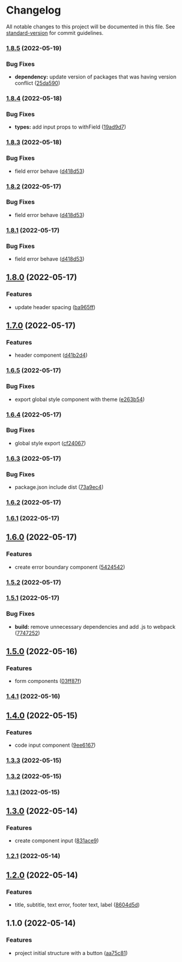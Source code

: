 # Changelog

All notable changes to this project will be documented in this file. See [standard-version](https://github.com/conventional-changelog/standard-version) for commit guidelines.

### [1.8.5](https://github.com/laboriosi/evalu8-ui-library/compare/v1.8.4...v1.8.5) (2022-05-19)


### Bug Fixes

* **dependency:** update version of packages that was having version conflict ([25da590](https://github.com/laboriosi/evalu8-ui-library/commit/25da5904b677c9c98d46c27dd0e02c1b90cc6b2a))

### [1.8.4](https://github.com/laboriosi/evalu8-ui-library/compare/v1.8.3...v1.8.4) (2022-05-18)


### Bug Fixes

* **types:** add input props to withField ([19ad9d7](https://github.com/laboriosi/evalu8-ui-library/commit/19ad9d77750532ace962aa36c4f3015b204e76e2))

### [1.8.3](https://github.com/laboriosi/evalu8-ui-library/compare/v1.8.0...v1.8.3) (2022-05-18)


### Bug Fixes

* field error behave ([d418d53](https://github.com/laboriosi/evalu8-ui-library/commit/d418d536d180d301112d15aea1a4935f482a9137))

### [1.8.2](https://github.com/laboriosi/evalu8-ui-library/compare/v1.8.0...v1.8.2) (2022-05-17)


### Bug Fixes

* field error behave ([d418d53](https://github.com/laboriosi/evalu8-ui-library/commit/d418d536d180d301112d15aea1a4935f482a9137))

### [1.8.1](https://github.com/laboriosi/evalu8-ui-library/compare/v1.8.0...v1.8.1) (2022-05-17)


### Bug Fixes

* field error behave ([d418d53](https://github.com/laboriosi/evalu8-ui-library/commit/d418d536d180d301112d15aea1a4935f482a9137))

## [1.8.0](https://github.com/laboriosi/evalu8-ui-library/compare/v1.7.0...v1.8.0) (2022-05-17)


### Features

* update header spacing ([ba965ff](https://github.com/laboriosi/evalu8-ui-library/commit/ba965fff7fe381b487fba484611f246de2df0418))

## [1.7.0](https://github.com/laboriosi/evalu8-ui-library/compare/v1.6.5...v1.7.0) (2022-05-17)


### Features

* header component ([d41b2d4](https://github.com/laboriosi/evalu8-ui-library/commit/d41b2d4b3ab21ccf46c06cb953da2e1da190b1fa))

### [1.6.5](https://github.com/laboriosi/evalu8-ui-library/compare/v1.6.4...v1.6.5) (2022-05-17)


### Bug Fixes

* export global style component with theme ([e263b54](https://github.com/laboriosi/evalu8-ui-library/commit/e263b5435988a4b3c1097b232d29b40c9f39db88))

### [1.6.4](https://github.com/laboriosi/evalu8-ui-library/compare/v1.6.3...v1.6.4) (2022-05-17)


### Bug Fixes

* global style export ([cf24067](https://github.com/laboriosi/evalu8-ui-library/commit/cf240671ab1df2052e63997c8742fc3977131833))

### [1.6.3](https://github.com/laboriosi/evalu8-ui-library/compare/v1.6.2...v1.6.3) (2022-05-17)


### Bug Fixes

* package.json include dist ([73a9ec4](https://github.com/laboriosi/evalu8-ui-library/commit/73a9ec468d0a5230c18f6981c3e0652afd0e3e4e))

### [1.6.2](https://github.com/laboriosi/evalu8-ui-library/compare/v1.6.1...v1.6.2) (2022-05-17)

### [1.6.1](https://github.com/laboriosi/evalu8-ui-library/compare/v1.6.0...v1.6.1) (2022-05-17)

## [1.6.0](https://github.com/laboriosi/evalu8-ui-library/compare/v1.5.2...v1.6.0) (2022-05-17)


### Features

* create error boundary component ([5424542](https://github.com/laboriosi/evalu8-ui-library/commit/5424542679a01748a6baee0712e33320687da854))

### [1.5.2](https://github.com/laboriosi/evalu8-ui-library/compare/v1.5.1...v1.5.2) (2022-05-17)

### [1.5.1](https://github.com/laboriosi/evalu8-ui-library/compare/v1.5.0...v1.5.1) (2022-05-17)


### Bug Fixes

* **build:** remove unnecessary dependencies and add .js to webpack ([7747252](https://github.com/laboriosi/evalu8-ui-library/commit/774725298ba1bece8ac4884b8d3d4b79520548b8))

## [1.5.0](https://github.com/laboriosi/evalu8-ui-library/compare/v1.4.1...v1.5.0) (2022-05-16)


### Features

* form components ([03ff87f](https://github.com/laboriosi/evalu8-ui-library/commit/03ff87ff4ef6cbf4e1ff063cfdc1de89ae8ca443))

### [1.4.1](https://github.com/laboriosi/evalu8-ui-library/compare/v1.4.0...v1.4.1) (2022-05-16)

## [1.4.0](https://github.com/laboriosi/evalu8-ui-library/compare/v1.3.3...v1.4.0) (2022-05-15)


### Features

* code input component ([9ee6167](https://github.com/laboriosi/evalu8-ui-library/commit/9ee6167e176895a1c22f8b6982a80df017973392))

### [1.3.3](https://github.com/laboriosi/evalu8-ui-library/compare/v1.3.2...v1.3.3) (2022-05-15)

### [1.3.2](https://github.com/laboriosi/evalu8-ui-library/compare/v1.3.1...v1.3.2) (2022-05-15)

### [1.3.1](https://github.com/laboriosi/evalu8-ui-library/compare/v1.3.0...v1.3.1) (2022-05-15)

## [1.3.0](https://github.com/laboriosi/evalu8-ui-library/compare/v1.2.1...v1.3.0) (2022-05-14)


### Features

* create component input ([831ace9](https://github.com/laboriosi/evalu8-ui-library/commit/831ace9f4d8dbccdfbfff66edf1a6c9fa66caf17))

### [1.2.1](https://github.com/laboriosi/evalu8-ui-library/compare/v1.2.0...v1.2.1) (2022-05-14)

## [1.2.0](https://github.com/laboriosi/evalu8-ui-library/compare/v1.1.0...v1.2.0) (2022-05-14)


### Features

* title, subtitle, text error, footer text, label ([8604d5d](https://github.com/laboriosi/evalu8-ui-library/commit/8604d5d3c64db27d41e8dc97b4fdb7b8dfd1c6f8))

## 1.1.0 (2022-05-14)


### Features

* project initial structure with a button ([aa75c81](https://github.com/laboriosi/evalu8-ui-library/commit/aa75c8100f88f31889998f853cbf0cc90233d37c))
